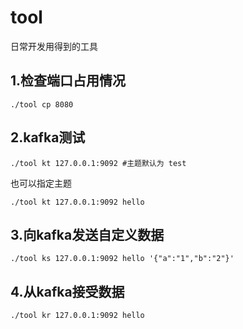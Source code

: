 # tool

日常开发用得到的工具




## 1.检查端口占用情况

```shell
./tool cp 8080 
```



## 2.kafka测试

```shell
./tool kt 127.0.0.1:9092 #主题默认为 test
```

也可以指定主题

```shell
./tool kt 127.0.0.1:9092 hello
```



## 3.向kafka发送自定义数据

```shell
./tool ks 127.0.0.1:9092 hello '{"a":"1","b":"2"}'
```



## 4.从kafka接受数据

```shell
./tool kr 127.0.0.1:9092 hello
```

